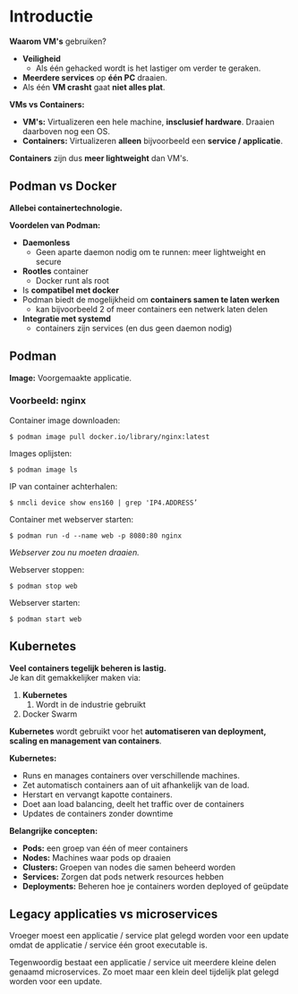 # Introductie

**Waarom VM's** gebruiken?
- **Veiligheid**
    - Als één gehacked wordt is het lastiger om verder te geraken.
- **Meerdere services** op **één PC** draaien.
- Als één **VM crasht** gaat **niet alles plat**.

**VMs vs Containers:**
- **VM's:** Virtualizeren een hele machine, **insclusief hardware**. Draaien daarboven nog een OS.
- **Containers:** Virtualizeren **alleen** bijvoorbeeld een **service / applicatie**.

**Containers** zijn dus **meer lightweight** dan VM's.

## Podman vs Docker

**Allebei containertechnologie.**

**Voordelen van Podman:**
- **Daemonless**
    - Geen aparte daemon nodig om te runnen: meer lightweight en secure
- **Rootles** container
    - Docker runt als root
- Is **compatibel met docker**
- Podman biedt de mogelijkheid om **containers samen te laten werken**
    - kan bijvoorbeeld 2 of meer containers een netwerk laten delen
- **Integratie met systemd**
    - containers zijn services (en dus geen daemon nodig)

## Podman

**Image:** Voorgemaakte applicatie.

### Voorbeeld: nginx

Container image downloaden:
```
$ podman image pull docker.io/library/nginx:latest
```

Images oplijsten:
```
$ podman image ls
```

IP van container achterhalen:
```
$ nmcli device show ens160 | grep 'IP4.ADDRESS’
```

Container met webserver starten:
```
$ podman run -d --name web -p 8080:80 nginx
```

*Webserver zou nu moeten draaien.*

Webserver stoppen:
```
$ podman stop web
```

Webserver starten:
```
$ podman start web
```

## Kubernetes

**Veel containers tegelijk beheren is lastig.**\
Je kan dit gemakkelijker maken via:
1. **Kubernetes**
    1. Wordt in de industrie gebruikt
2. Docker Swarm

**Kubernetes** wordt gebruikt voor het **automatiseren van deployment, scaling en management van containers**.

**Kubernetes:**
- Runs en manages containers over verschillende machines.
- Zet automatisch containers aan of uit afhankelijk van de load.
- Herstart en vervangt kapotte containers.
- Doet aan load balancing, deelt het traffic over de containers
- Updates de containers zonder downtime

**Belangrijke concepten:**
- **Pods:** een groep van één of meer containers
- **Nodes:** Machines waar pods op draaien
- **Clusters:** Groepen van nodes die samen beheerd worden
- **Services:** Zorgen dat pods netwerk resources hebben
- **Deployments:** Beheren hoe je containers worden deployed of geüpdate

## Legacy applicaties vs microservices

Vroeger moest een applicatie / service plat gelegd worden voor een update omdat de applicatie / service één groot executable is.

Tegenwoordig bestaat een applicatie / service uit meerdere kleine delen genaamd microservices. Zo moet maar een klein deel tijdelijk plat gelegd worden voor een update.
